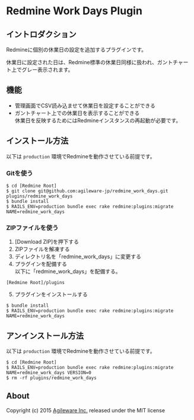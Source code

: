 # Redmine Work Days Plugin

## イントロダクション

Redmineに個別の休業日の設定を追加するプラグインです。

休業日に設定された日は、Redmine標準の休業日同様に扱われ、ガントチャート上でグレー表示されます。

## 機能

* 管理画面でCSV読み込ませて休業日を設定することができる
* ガントチャート上での休業日を表示することができる  
  休業日を反映するためにはRedmineインスタンスの再起動が必要です。

## インストール方法

以下は `production` 環境でRedmineを動作させている前提です。

### Gitを使う

```
$ cd [Redmine Root]
$ git clone git@github.com:agileware-jp/redmine_work_days.git plugins/redmine_work_days
$ bundle install
$ RAILS_ENV=production bundle exec rake redmine:plugins:migrate NAME=redmine_work_days
```

### ZIPファイルを使う

1. [Download ZIP]を押下する
2. ZIPファイルを解凍する
3. ディレクトリ名を「redmine_work_days」に変更する
4. プラグインを配備する  
  以下に「redmine_work_days」を配備する。

  ```
  [Redmine Root]/plugins
  ```

5. プラグインをインストールする

  ```
  $ bundle install
  $ RAILS_ENV=production bundle exec rake redmine:plugins:migrate NAME=redmine_work_days
  ```

## アンインストール方法

以下は `production` 環境でRedmineを動作させている前提です。

```
$ cd [Redmine Root]
$ RAILS_ENV=production bundle exec rake redmine:plugins:migrate NAME=redmine_work_days VERSION=0
$ rm -rf plugins/redmine_work_days
```

## About

Copyright (c) 2015 [Agileware Inc.](http://agileware.jp) released under the MIT license
